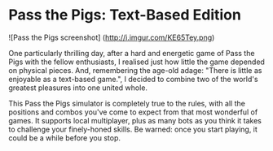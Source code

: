 Pass the Pigs: Text-Based Edition
=================================

![Pass the Pigs screenshot]
(http://i.imgur.com/KE65Tey.png)

One particularly thrilling day, after a hard and energetic game of Pass the Pigs with the fellow enthusiasts, I realised just how little the game depended on physical pieces. And, remembering the age-old adage: "There is little as enjoyable as a text-based game.", I decided to combine two of the world's greatest pleasures into one united whole.

This Pass the Pigs simulator is completely true to the rules, with all the positions and combos you've come to expect from that most wonderful of games. It supports local multiplayer, plus as many bots as you think it takes to challenge your finely-honed skills. Be warned: once you start playing, it could be a while before you stop.

